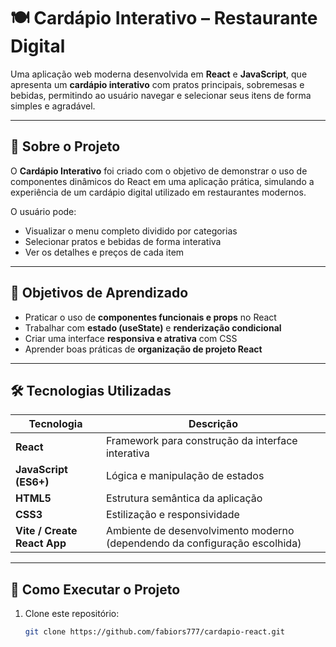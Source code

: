 # 🍽️ Cardápio Interativo – Restaurante Digital

Uma aplicação web moderna desenvolvida em **React** e **JavaScript**, que apresenta um **cardápio interativo** com pratos principais, sobremesas e bebidas, permitindo ao usuário navegar e selecionar seus itens de forma simples e agradável.

---

## 🧩 Sobre o Projeto

O **Cardápio Interativo** foi criado com o objetivo de demonstrar o uso de componentes dinâmicos do React em uma aplicação prática, simulando a experiência de um cardápio digital utilizado em restaurantes modernos.

O usuário pode:
- Visualizar o menu completo dividido por categorias  
- Selecionar pratos e bebidas de forma interativa  
- Ver os detalhes e preços de cada item    

---

## 🎯 Objetivos de Aprendizado

- Praticar o uso de **componentes funcionais e props** no React  
- Trabalhar com **estado (useState)** e **renderização condicional**  
- Criar uma interface **responsiva e atrativa** com CSS  
- Aprender boas práticas de **organização de projeto React**

---

## 🛠️ Tecnologias Utilizadas

| Tecnologia | Descrição |
|-------------|------------|
| **React** | Framework para construção da interface interativa |
| **JavaScript (ES6+)** | Lógica e manipulação de estados |
| **HTML5** | Estrutura semântica da aplicação |
| **CSS3** | Estilização e responsividade |
| **Vite / Create React App** | Ambiente de desenvolvimento moderno (dependendo da configuração escolhida) |

---

## 🚀 Como Executar o Projeto

1. Clone este repositório:
   ```bash
   git clone https://github.com/fabiors777/cardapio-react.git
